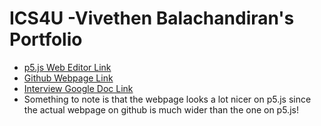 # ICS4U -Vivethen Balachandiran's Portfolio

* [p5.js Web Editor Link](https://editor.p5js.org/Vivethen/sketches/PL-hyv05j)
* [Github Webpage Link](https://vivethen.github.io/ICS4U-Vivethen-Portfolio/)
* [Interview Google Doc Link](https://docs.google.com/document/d/1yyaWtgdIHObwLhIXO3ChWY9QcPrqJXaiArx1tgd5Sa8/edit)
* Something to note is that the webpage looks a lot nicer on p5.js since the actual webpage on github is much wider than the one on p5.js!
 
